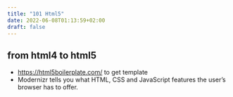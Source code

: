 ```yaml
---
title: "101 Html5"
date: 2022-06-08T01:13:59+02:00
draft: false
---
```


## from html4 to html5

- https://html5boilerplate.com/ to get template
- Modernizr tells you what HTML, CSS and JavaScript features the user’s browser has to offer.
